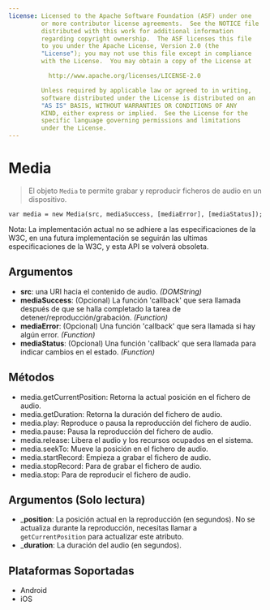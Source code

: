 ```yaml
---
license: Licensed to the Apache Software Foundation (ASF) under one
         or more contributor license agreements.  See the NOTICE file
         distributed with this work for additional information
         regarding copyright ownership.  The ASF licenses this file
         to you under the Apache License, Version 2.0 (the
         "License"); you may not use this file except in compliance
         with the License.  You may obtain a copy of the License at

           http://www.apache.org/licenses/LICENSE-2.0

         Unless required by applicable law or agreed to in writing,
         software distributed under the License is distributed on an
         "AS IS" BASIS, WITHOUT WARRANTIES OR CONDITIONS OF ANY
         KIND, either express or implied.  See the License for the
         specific language governing permissions and limitations
         under the License.
---
```


Media
=====

> El objeto `Media` te permite grabar y reproducir ficheros de audio en un dispositivo. 

    var media = new Media(src, mediaSuccess, [mediaError], [mediaStatus]);


Nota: La implementación actual no se adhiere a las especificaciones de la W3C, en una futura implementación se seguirán las ultimas especificaciones de la W3C, y esta API se volverá obsoleta.

Argumentos
----------

- __src__: una URI hacia el contenido de audio. _(DOMString)_
- __mediaSuccess__: (Opcional) La función 'callback' que sera llamada después de que se halla completado la tarea  de detener/reproducción/grabación. _(Function)_
- __mediaError__: (Opcional) Una función 'callback' que sera llamada si hay algún error. _(Function)_
- __mediaStatus__: (Opcional) Una función 'callback' que sera llamada para indicar cambios en el estado. _(Function)_

Métodos
-------

- media.getCurrentPosition: Retorna la actual posición en el fichero de audio.
- media.getDuration: Retorna la duración del fichero de audio.
- media.play: Reproduce o pausa la reproducción del fichero de audio.
- media.pause: Pausa la reproducción del fichero de audio.
- media.release: Libera el audio y los recursos ocupados en el sistema.
- media.seekTo: Mueve la posición en el fichero de audio.
- media.startRecord: Empieza a grabar el fichero de audio.
- media.stopRecord: Para de grabar el fichero de audio.
- media.stop: Para de reproducir el fichero de audio.

Argumentos (Solo lectura)
-------------------------

- ___position__: La posición actual en la reproducción (en segundos).  No se actualiza durante la reproducción, necesitas llamar a `getCurrentPosition` para actualizar este atributo.
- ___duration__: La duración del audio (en segundos).

Plataformas Soportadas
----------------------

- Android
- iOS


